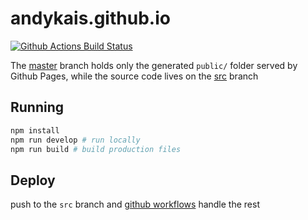 # andykais.github.io

[![Github Actions Build
Status](https://github.com/andykais/andykais.github.io/workflows/Github%20Pages%20Deploy/badge.svg)](https://github.com/andykais/andykais.github.io)

The [master](https://github.com/andykais/andykais.github.io/tree/master) branch holds only the generated
`public/` folder served by Github Pages, while the source code lives on the
[src](https://github.com/andykais/andykais.github.io/tree/gh-pages) branch


## Running

```bash
npm install
npm run develop # run locally
npm run build # build production files
```

## Deploy
push to the `src` branch and [github workflows](./.github/workflows/gh-pages.yml) handle the rest
